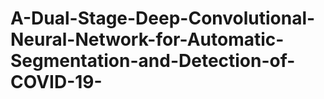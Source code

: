 # A-Dual-Stage-Deep-Convolutional-Neural-Network-for-Automatic-Segmentation-and-Detection-of-COVID-19-